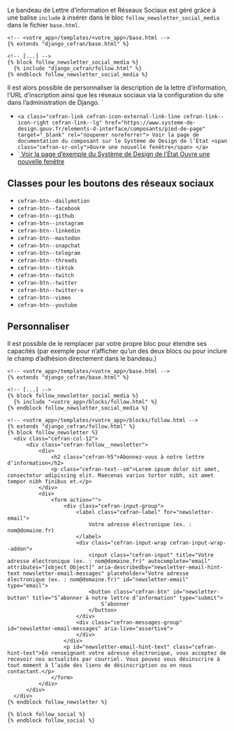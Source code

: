 Le bandeau de Lettre d’information et Réseaux Sociaux est géré grâce à une balise `include` à insérer dans le bloc `follow_newsletter_social_media` dans le fichier `base.html`.

```{.django}
<!-- <votre_app>/templates/<votre_app>/base.html -->
{% extends "django_cefran/base.html" %}

<!-- [...] -->
{% block follow_newsletter_social_media %}
  {% include "django_cefran/follow.html" %}
{% endblock follow_newsletter_social_media %}

```

Il est alors possible de personnaliser la description de la lettre d’information, l’URL d’inscription ainsi que les réseaux sociaux via la configuration du site dans l’administration de Django.
`
- `<a class="cefran-link cefran-icon-external-link-line cefran-link--icon-right cefran-link--lg" href="https://www.systeme-de-design.gouv.fr/elements-d-interface/composants/pied-de-page" target="_blank" rel="noopener noreferrer">
        Voir la page de documentation du composant sur le Système de Design de l’État
        <span class="cefran-sr-only">Ouvre une nouvelle fenêtre</span>
  </a>`
- `<a class="cefran-link cefran-icon-external-link-line cefran-link--icon-right cefran-link--lg" href="https://main--ds-gouv.netlify.app/example/component/footer/" target="_blank" rel="noopener noreferrer">
        Voir la page d’exemple du Système de Design de l’État
        <span class="cefran-sr-only">Ouvre une nouvelle fenêtre</span>
  </a>

## Classes pour les boutons des réseaux sociaux

- `cefran-btn--dailymotion`
- `cefran-btn--facebook`
- `cefran-btn--github`
- `cefran-btn--instagram`
- `cefran-btn--linkedin`
- `cefran-btn--mastodon`
- `cefran-btn--snapchat`
- `cefran-btn--telegram`
- `cefran-btn--threads`
- `cefran-btn--tiktok`
- `cefran-btn--twitch`
- `cefran-btn--twitter`
- `cefran-btn--twitter-x`
- `cefran-btn--vimeo`
- `cefran-btn--youtube`

## Personnaliser
Il est possible de le remplacer par votre propre bloc pour étendre ses capacités (par exemple pour n’afficher qu’un des deux blocs ou pour inclure le champ d’adhésion directement dans le bandeau.)

```{.django}
<!-- <votre_app>/templates/<votre_app>/base.html -->
{% extends "django_cefran/base.html" %}

<!-- [...] -->
{% block follow_newsletter_social_media %}
  {% include "<votre_app>/blocks/follow.html" %}
{% endblock follow_newsletter_social_media %}

```

```{.django}
<!-- <votre_app>/templates/<votre_app>/blocks/follow.html -->
{% extends "django_cefran/follow.html" %}
{% block follow_newsletter %}
  <div class="cefran-col-12">
      <div class="cefran-follow__newsletter">
          <div>
              <h2 class="cefran-h5">Abonnez-vous à notre lettre d’information</h2>
              <p class="cefran-text--sm">Lorem ipsum dolor sit amet, consectetur adipiscing elit. Maecenas varius tortor nibh, sit amet tempor nibh finibus et.</p>
          </div>
          <div>
              <form action="">
                  <div class="cefran-input-group">
                      <label class="cefran-label" for="newsletter-email">
                          Votre adresse électronique (ex. : nom@domaine.fr)
                      </label>
                      <div class="cefran-input-wrap cefran-input-wrap--addon">
                          <input class="cefran-input" title="Votre adresse électronique (ex. : nom@domaine.fr)" autocomplete="email" attributes="[object Object]" aria-describedby="newsletter-email-hint-text newsletter-email-messages" placeholder="Votre adresse électronique (ex. : nom@domaine.fr)" id="newsletter-email" type="email">
                          <button class="cefran-btn" id="newsletter-button" title="S’abonner à notre lettre d’information" type="submit">
                              S’abonner
                          </button>
                      </div>
                      <div class="cefran-messages-group" id="newsletter-email-messages" aria-live="assertive">
                      </div>
                  </div>
                  <p id="newsletter-email-hint-text" class="cefran-hint-text">En renseignant votre adresse électronique, vous acceptez de recevoir nos actualités par courriel. Vous pouvez vous désinscrire à tout moment à l’aide des liens de désinscription ou en nous contactant.</p>
              </form>
          </div>
      </div>
  </div>
{% endblock follow_newsletter %}

{% block follow_social %}
{% endblock follow_social %}
```
